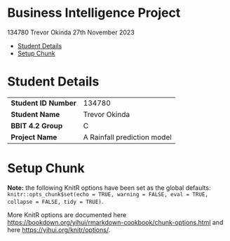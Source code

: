 Business Intelligence Project
================
134780 Trevor Okinda
27th November 2023

- [Student Details](#student-details)
- [Setup Chunk](#setup-chunk)

# Student Details

|                       |                             |
|-----------------------|-----------------------------|
| **Student ID Number** | 134780                      |
| **Student Name**      | Trevor Okinda               |
| **BBIT 4.2 Group**    | C                           |
| **Project Name**      | A Rainfall prediction model |

# Setup Chunk

**Note:** the following KnitR options have been set as the global
defaults: <BR>
`knitr::opts_chunk$set(echo = TRUE, warning = FALSE, eval = TRUE, collapse = FALSE, tidy = TRUE)`.

More KnitR options are documented here
<https://bookdown.org/yihui/rmarkdown-cookbook/chunk-options.html> and
here <https://yihui.org/knitr/options/>.
